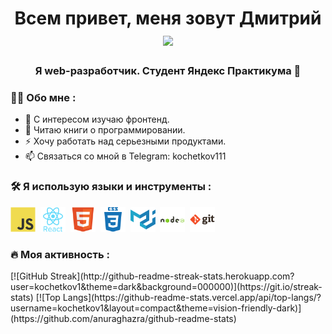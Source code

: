 <h1 align="center">Всем привет, меня зовут Дмитрий
<img src="https://github.com/blackcater/blackcater/raw/main/images/Hi.gif" height="32"/></h1>
<h3 align="center">Я web-разработчик. Студент Яндекс Практикума 🖤</h3>

### :man_technologist: Обо мне :
- :telescope: С интересом изучаю фронтенд.
- :seedling: Читаю книги о программировании.
- :zap: Хочу работать над серьезными продуктами.
- :mailbox: Связаться со мной в Telegram:  kochetkov111 

### :hammer_and_wrench: Я использую языки и инструменты :
<div>
  <img src="https://github.com/devicons/devicon/blob/master/icons/javascript/javascript-original.svg" title="JavaScript" alt="JavaScript" width="40" height="40"/>&nbsp;
  <img src="https://github.com/devicons/devicon/blob/master/icons/react/react-original-wordmark.svg" title="React" alt="React" width="40" height="40"/>&nbsp;
    <img src="https://github.com/devicons/devicon/blob/master/icons/html5/html5-original.svg" title="HTML5" alt="HTML" width="40" height="40"/>&nbsp;
  <img src="https://github.com/devicons/devicon/blob/master/icons/css3/css3-plain-wordmark.svg"  title="CSS3" alt="CSS" width="40" height="40"/>&nbsp;
    <img src="https://github.com/devicons/devicon/blob/master/icons/materialui/materialui-original.svg" title="Material UI" alt="Material UI" width="40" height="40"/>&nbsp;
  <img src="https://github.com/devicons/devicon/blob/master/icons/nodejs/nodejs-original-wordmark.svg" title="NodeJS" alt="NodeJS" width="40" height="40"/>&nbsp;
  <img src="https://github.com/devicons/devicon/blob/master/icons/git/git-original-wordmark.svg" title="Git" **alt="Git" width="40" height="40"/>
</div>

### :fire: Моя активность :
<div>
[![GitHub Streak](http://github-readme-streak-stats.herokuapp.com?user=kochetkov1&theme=dark&background=000000)](https://git.io/streak-stats)
[![Top Langs](https://github-readme-stats.vercel.app/api/top-langs/?username=kochetkov1&layout=compact&theme=vision-friendly-dark)](https://github.com/anuraghazra/github-readme-stats)
  </div>
